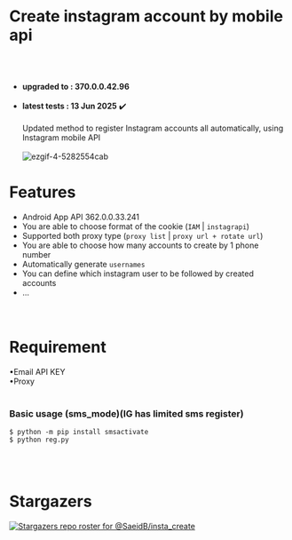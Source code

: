 # Create instagram account by mobile api



<br><br>
- **upgraded to :  370.0.0.42.96**<br><br>
- **latest tests : 13 Jun 2025**  ✔️<br><br> 
Updated method to register Instagram accounts all automatically, using Instagram mobile API<br><br>
![ezgif-4-5282554cab](https://user-images.githubusercontent.com/41697758/222406000-affb0231-4ef8-4f04-abf3-1cf3cc403773.gif)

# Features
- Android App API 362.0.0.33.241 <br>
- You are able to choose format of the cookie (`IAM`  | `instagrapi`)<br>
- Supported both proxy type (`proxy list` | `proxy url + rotate url`)<br>
- You are able to choose how many accounts to create by 1 phone number<br>
- Automatically generate `usernames`<br>
- You can define which instagram user to be followed by created accounts<br>
- ...<br><br><br>


# Requirement<br>
&#x2022;Email API KEY<br>
&#x2022;Proxy<br><br>


### Basic usage (sms_mode)(IG has limited sms register)<br>
```
$ python -m pip install smsactivate
$ python reg.py
```


<br><br>
# Stargazers<br>
[![Stargazers repo roster for @SaeidB/insta_create](https://reporoster.com/stars/notext/SaeidB/insta_create)](https://github.com/SaeidB/insta_create/stargazers)
